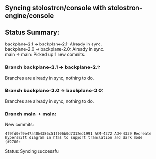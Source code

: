 ## Syncing stolostron/console with stolostron-engine/console

## Status Summary:

backplane-2.1 -> backplane-2.1: Already in sync.  
backplane-2.0 -> backplane-2.0: Already in sync.  
main -> main: Picked up 1 new commits.  

### Branch backplane-2.1 -> backplane-2.1:

Branches are already in sync, nothing to do.

### Branch backplane-2.0 -> backplane-2.0:

Branches are already in sync, nothing to do.

### Branch main -> main:

New commits:

```
4f9fd0ef9e47a40b4386c51f006b0d7312ed1991 ACM-4272 ACM-4339 Recreate hypershift diagram in html to support translation and dark mode (#2700)
```

Status: Syncing successful
